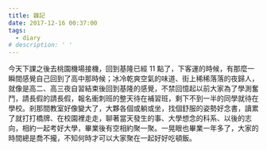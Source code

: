 ```yaml
---
title: 雜記
date: 2017-12-16 00:37:00
tags: 
  - diary
# description: ' '
---
```


今天下課之後去桃園機場接機，回到基隆已經 11 點了，下客運的時候，有那麼一瞬間感覺自己回到了高中那時候<!-- more -->；冰冷乾爽空氣的味道、街上稀稀落落的夜歸人，就像是高二、高三夜自習結束後回到基隆的感覺，不禁回憶起以前大家為了學測奮鬥，請長假的請長假，報名衝刺班的整天待在補習班，剩下不到一半的同學就待在學校。剎那間教室好像變大了，大夥各個或躺或坐，找個舒服的姿勢好念書，讀累了就打打橋牌、在校園裡走走，聊著當天發生的事、大學想念的科系、以後的志向，相約一起考好大學，畢業後有空相約聚一聚。一晃眼也畢業一年多了，大家的時間總是喬不攏，不知何時才可以大家聚在一起好好吃頓飯。
